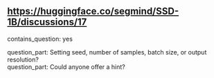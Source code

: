 ## https://huggingface.co/segmind/SSD-1B/discussions/17

contains_question: yes

question_part: Setting seed, number of samples, batch size, or output resolution?  
question_part: Could anyone offer a hint?